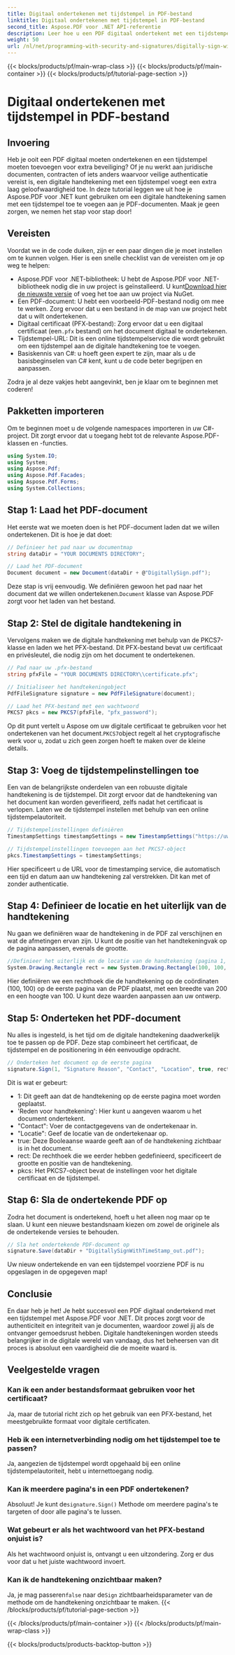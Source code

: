 ```yaml
---
title: Digitaal ondertekenen met tijdstempel in PDF-bestand
linktitle: Digitaal ondertekenen met tijdstempel in PDF-bestand
second_title: Aspose.PDF voor .NET API-referentie
description: Leer hoe u een PDF digitaal ondertekent met een tijdstempel met Aspose.PDF voor .NET. Deze stapsgewijze handleiding behandelt vereisten, certificaatinstellingen, tijdstempels en meer.
weight: 50
url: /nl/net/programming-with-security-and-signatures/digitally-sign-with-time-stamp/
---
```


{{< blocks/products/pf/main-wrap-class >}}
{{< blocks/products/pf/main-container >}}
{{< blocks/products/pf/tutorial-page-section >}}

# Digitaal ondertekenen met tijdstempel in PDF-bestand

## Invoering

Heb je ooit een PDF digitaal moeten ondertekenen en een tijdstempel moeten toevoegen voor extra beveiliging? Of je nu werkt aan juridische documenten, contracten of iets anders waarvoor veilige authenticatie vereist is, een digitale handtekening met een tijdstempel voegt een extra laag geloofwaardigheid toe. In deze tutorial leggen we uit hoe je Aspose.PDF voor .NET kunt gebruiken om een digitale handtekening samen met een tijdstempel toe te voegen aan je PDF-documenten. Maak je geen zorgen, we nemen het stap voor stap door!

## Vereisten

Voordat we in de code duiken, zijn er een paar dingen die je moet instellen om te kunnen volgen. Hier is een snelle checklist van de vereisten om je op weg te helpen:

-  Aspose.PDF voor .NET-bibliotheek: U hebt de Aspose.PDF voor .NET-bibliotheek nodig die in uw project is geïnstalleerd. U kunt[Download hier de nieuwste versie](https://releases.aspose.com/pdf/net/) of voeg het toe aan uw project via NuGet.
- Een PDF-document: U hebt een voorbeeld-PDF-bestand nodig om mee te werken. Zorg ervoor dat u een bestand in de map van uw project hebt dat u wilt ondertekenen.
-  Digitaal certificaat (PFX-bestand): Zorg ervoor dat u een digitaal certificaat (een`.pfx` bestand) om het document digitaal te ondertekenen.
- Tijdstempel-URL: Dit is een online tijdstempelservice die wordt gebruikt om een tijdstempel aan de digitale handtekening toe te voegen. 
- Basiskennis van C#: u hoeft geen expert te zijn, maar als u de basisbeginselen van C# kent, kunt u de code beter begrijpen en aanpassen.

Zodra je al deze vakjes hebt aangevinkt, ben je klaar om te beginnen met coderen!

## Pakketten importeren

Om te beginnen moet u de volgende namespaces importeren in uw C#-project. Dit zorgt ervoor dat u toegang hebt tot de relevante Aspose.PDF-klassen en -functies.

```csharp
using System.IO;
using System;
using Aspose.Pdf;
using Aspose.Pdf.Facades;
using Aspose.Pdf.Forms;
using System.Collections;
```

## Stap 1: Laad het PDF-document

Het eerste wat we moeten doen is het PDF-document laden dat we willen ondertekenen. Dit is hoe je dat doet:

```csharp
// Definieer het pad naar uw documentmap
string dataDir = "YOUR DOCUMENTS DIRECTORY";

// Laad het PDF-document
Document document = new Document(dataDir + @"DigitallySign.pdf");
```

 Deze stap is vrij eenvoudig. We definiëren gewoon het pad naar het document dat we willen ondertekenen.`Document` klasse van Aspose.PDF zorgt voor het laden van het bestand.

## Stap 2: Stel de digitale handtekening in

Vervolgens maken we de digitale handtekening met behulp van de PKCS7-klasse en laden we het PFX-bestand. Dit PFX-bestand bevat uw certificaat en privésleutel, die nodig zijn om het document te ondertekenen.

```csharp
// Pad naar uw .pfx-bestand
string pfxFile = "YOUR DOCUMENTS DIRECTORY\\certificate.pfx";

// Initialiseer het handtekeningobject
PdfFileSignature signature = new PdfFileSignature(document);

// Laad het PFX-bestand met een wachtwoord
PKCS7 pkcs = new PKCS7(pfxFile, "pfx_password");
```

 Op dit punt vertelt u Aspose om uw digitale certificaat te gebruiken voor het ondertekenen van het document.`PKCS7`object regelt al het cryptografische werk voor u, zodat u zich geen zorgen hoeft te maken over de kleine details.

## Stap 3: Voeg de tijdstempelinstellingen toe

Een van de belangrijkste onderdelen van een robuuste digitale handtekening is de tijdstempel. Dit zorgt ervoor dat de handtekening van het document kan worden geverifieerd, zelfs nadat het certificaat is verlopen. Laten we de tijdstempel instellen met behulp van een online tijdstempelautoriteit.

```csharp
// Tijdstempelinstellingen definiëren
TimestampSettings timestampSettings = new TimestampSettings("https://uw_tijdstempel_url", "gebruiker:wachtwoord");

// Tijdstempelinstellingen toevoegen aan het PKCS7-object
pkcs.TimestampSettings = timestampSettings;
```

Hier specificeert u de URL voor de timestamping service, die automatisch een tijd en datum aan uw handtekening zal verstrekken. Dit kan met of zonder authenticatie.

## Stap 4: Definieer de locatie en het uiterlijk van de handtekening

Nu gaan we definiëren waar de handtekening in de PDF zal verschijnen en wat de afmetingen ervan zijn. U kunt de positie van het handtekeningvak op de pagina aanpassen, evenals de grootte.

```csharp
//Definieer het uiterlijk en de locatie van de handtekening (pagina 1, met opgegeven rechthoek)
System.Drawing.Rectangle rect = new System.Drawing.Rectangle(100, 100, 200, 100);
```

Hier definiëren we een rechthoek die de handtekening op de coördinaten (100, 100) op de eerste pagina van de PDF plaatst, met een breedte van 200 en een hoogte van 100. U kunt deze waarden aanpassen aan uw ontwerp.

## Stap 5: Onderteken het PDF-document

Nu alles is ingesteld, is het tijd om de digitale handtekening daadwerkelijk toe te passen op de PDF. Deze stap combineert het certificaat, de tijdstempel en de positionering in één eenvoudige opdracht.

```csharp
// Onderteken het document op de eerste pagina
signature.Sign(1, "Signature Reason", "Contact", "Location", true, rect, pkcs);
```

Dit is wat er gebeurt:
- 1: Dit geeft aan dat de handtekening op de eerste pagina moet worden geplaatst.
- 'Reden voor handtekening': Hier kunt u aangeven waarom u het document ondertekent.
- "Contact": Voer de contactgegevens van de ondertekenaar in.
- "Locatie": Geef de locatie van de ondertekenaar op.
- true: Deze Booleaanse waarde geeft aan of de handtekening zichtbaar is in het document.
- rect: De rechthoek die we eerder hebben gedefinieerd, specificeert de grootte en positie van de handtekening.
- pkcs: Het PKCS7-object bevat de instellingen voor het digitale certificaat en de tijdstempel.

## Stap 6: Sla de ondertekende PDF op

Zodra het document is ondertekend, hoeft u het alleen nog maar op te slaan. U kunt een nieuwe bestandsnaam kiezen om zowel de originele als de ondertekende versies te behouden.

```csharp
// Sla het ondertekende PDF-document op
signature.Save(dataDir + "DigitallySignWithTimeStamp_out.pdf");
```

Uw nieuw ondertekende en van een tijdstempel voorziene PDF is nu opgeslagen in de opgegeven map!

## Conclusie

En daar heb je het! Je hebt succesvol een PDF digitaal ondertekend met een tijdstempel met Aspose.PDF voor .NET. Dit proces zorgt voor de authenticiteit en integriteit van je documenten, waardoor zowel jij als de ontvanger gemoedsrust hebben. Digitale handtekeningen worden steeds belangrijker in de digitale wereld van vandaag, dus het beheersen van dit proces is absoluut een vaardigheid die de moeite waard is.

## Veelgestelde vragen

### Kan ik een ander bestandsformaat gebruiken voor het certificaat?  
Ja, maar de tutorial richt zich op het gebruik van een PFX-bestand, het meestgebruikte formaat voor digitale certificaten.

### Heb ik een internetverbinding nodig om het tijdstempel toe te passen?  
Ja, aangezien de tijdstempel wordt opgehaald bij een online tijdstempelautoriteit, hebt u internettoegang nodig.

### Kan ik meerdere pagina's in een PDF ondertekenen?  
 Absoluut! Je kunt de`signature.Sign()` Methode om meerdere pagina's te targeten of door alle pagina's te lussen.

### Wat gebeurt er als het wachtwoord van het PFX-bestand onjuist is?  
Als het wachtwoord onjuist is, ontvangt u een uitzondering. Zorg er dus voor dat u het juiste wachtwoord invoert.

### Kan ik de handtekening onzichtbaar maken?  
 Ja, je mag passeren`false` naar de`Sign` zichtbaarheidsparameter van de methode om de handtekening onzichtbaar te maken.
{{< /blocks/products/pf/tutorial-page-section >}}

{{< /blocks/products/pf/main-container >}}
{{< /blocks/products/pf/main-wrap-class >}}

{{< blocks/products/products-backtop-button >}}
